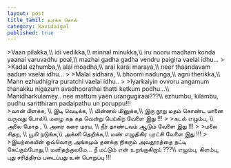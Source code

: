 ```yaml
---
layout: post
title_tamil: உரக்க சொல்
category: kavidaigal
published: true
---
```


<div id="english-poem">
>Vaan pilakka,\\
idi vedikka,\\
minnal minukka,\\
iru nooru madham konda yaanai varuvadhu poal,\\
mazhai gadha gadha vendru paigira vaelai idhu...
>
>Kadal ezhumba,\\
alai moadha,\\
arai karai maraya,\\
neer thaandavam aadum vaelai idhu...
>
>Malai sidhara, \\
bhoomi nadunga,\\
agni therikka,\\
Mann ezhudhigira puratchi vaelai idhu..
>
>Iyarkaiyin ovvoru angamum thanakku nigazum avadhoorathai thatti ketkum podhu...\\
Manidharkulamey.. nee mattum yaen urangugiraai???\\
ezhumbu, kilambu, pudhu saritthiram padaipathu un poruppu!!!
</div>
<div id="tamil-poem">
>வான் பிளக்க, \\
இடி வெடிக்க, \\
மின்னல் மினுக்க,\\
இரு நூறு மதம் கொண்ட யானை வருவது போல்\\
மழை கத கத வென்று பெய்கிற வேளை இது !!!
>
>கடல் எழும்ப, \\
அலை மோத , \\
அரை கரை மரய, \\
நீர் தாண்டவம் ஆடும் வேளை இது !!! 
>
>மலை சிதற, \\
பூமி நடுங்க,\\
அக்னி தெறிக்க,\\
மண் எழுதிகிர புரட்சி வேளை இது !!!
>
>இயற்கையின் ஒவ்வொரு அங்கமும் தனக்கு நிகரும் அவதூரத்தை தட்டி கேட்கும்போது,\\
மனிதற்குலமே… நீ மட்டும் என் உறங்குகிறாய் ???\\
எழும்பு, கிளம்பு, புது சரித்திரம் படைப்பது உன் பொறுப்பு !!!

</div>
